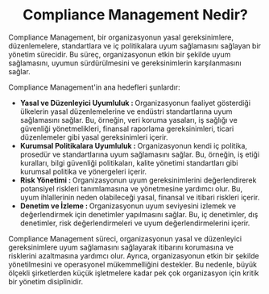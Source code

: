 <h1 align=center> Compliance Management Nedir? </h1>
Compliance Management, bir organizasyonun yasal gereksinimlere, düzenlemelere, standartlara ve iç politikalara uyum sağlamasını sağlayan bir yönetim sürecidir.
Bu süreç, organizasyonun etkin bir şekilde uyum sağlamasını, uyumun sürdürülmesini ve gereksinimlerin karşılanmasını sağlar.
<p></p>

Compliance Management'in ana hedefleri şunlardır:

<ul>
  <li> <b> Yasal ve Düzenleyici Uyumluluk : </b> Organizasyonun faaliyet gösterdiği ülkelerin yasal düzenlemelerine ve endüstri standartlarına uyum sağlamasını sağlar. 
    Bu, örneğin, veri koruma yasaları, iş sağlığı ve güvenliği yönetmelikleri, finansal raporlama gereksinimleri, ticari düzenlemeler gibi yasal gereksinimleri içerir. </li>

  <li> <b> Kurumsal Politikalara Uyumluluk : </b> Organizasyonun kendi iç politika, prosedür ve standartlarına uyum sağlamasını sağlar. 
    Bu, örneğin, iş etiği kuralları, bilgi güvenliği politikaları, kalite yönetimi standartları gibi kurumsal politika ve yönergeleri içerir. </li>

  <li> <b> Risk Yönetimi : </b> Organizasyonun uyum gereksinimlerini değerlendirerek potansiyel riskleri tanımlamasına ve yönetmesine yardımcı olur. 
    Bu, uyum ihlallerinin neden olabileceği yasal, finansal ve itibari riskleri içerir. </li>

  <li> <b> Denetim ve İzleme : </b> Organizasyonun uyum seviyesini izlemek ve değerlendirmek için denetimler yapılmasını sağlar. 
    Bu, iç denetimler, dış denetimler, risk değerlendirmeleri ve uyum değerlendirmelerini içerir. </li>
</ul>

Compliance Management süreci, organizasyonun yasal ve düzenleyici gereksinimlere uyum sağlamasını sağlayarak itibarını korumasına ve risklerini azaltmasına yardımcı olur. 
Ayrıca, organizasyonun etkin bir şekilde yönetilmesini ve operasyonel mükemmelliğini destekler. 
Bu nedenle, büyük ölçekli şirketlerden küçük işletmelere kadar pek çok organizasyon için kritik bir yönetim disiplinidir.
